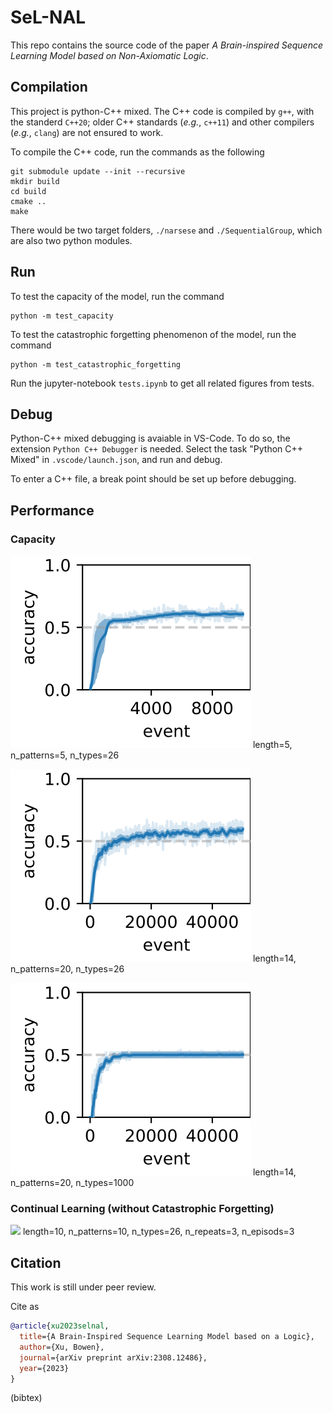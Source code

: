 # SeL-NAL

This repo contains the source code of the paper *A Brain-inspired Sequence Learning Model based on Non-Axiomatic Logic*.

## Compilation

This project is python-C++ mixed.
The C++ code is compiled by `g++`, with the standerd `C++20`; older C++ standards (*e.g.*, `c++11`) and other compilers (*e.g.*, `clang`) are not ensured to work.

To compile the C++ code, run the commands as the following
```
git submodule update --init --recursive
mkdir build
cd build
cmake ..
make
```
There would be two target folders, `./narsese` and `./SequentialGroup`, which are also two python modules.

## Run

To test the capacity of the model, run the command
```
python -m test_capacity
```

To test the catastrophic forgetting phenomenon of the model, run the command
```
python -m test_catastrophic_forgetting
```

Run the jupyter-notebook `tests.ipynb` to get all related figures from tests.

## Debug

Python-C++ mixed debugging is avaiable in VS-Code. To do so, the extension `Python C++ Debugger` is needed. Select the task "Python C++ Mixed" in `.vscode/launch.json`, and run and debug.

To enter a C++ file, a break point should be set up before debugging.

## Performance

### Capacity

![](Figures/Capacity/svgs/Accuracy-length=5-n_patterns=5-n_types=26-n_nodes=10.svg)
length=5, n_patterns=5, n_types=26

![](Figures/Capacity/svgs/Accuracy-length=14-n_patterns=20-n_types=26-n_nodes=10.svg)
length=14, n_patterns=20, n_types=26

![](Figures/Capacity/svgs/Accuracy-length=14-n_patterns=20-n_types=1000-n_nodes=10.svg)
length=14, n_patterns=20, n_types=1000

### Continual Learning (without Catastrophic Forgetting)

![](Figures/CatastrophicForgetting/svgs/Accuracy-length=10-n_patterns=10-n_types=26-n_nodes=16-n_repeats=3-n_episodes=3.svg)
length=10, n_patterns=10, n_types=26, n_repeats=3, n_episods=3

## Citation

This work is still under peer review. 

Cite as

```bibtex
@article{xu2023selnal,
  title={A Brain-Inspired Sequence Learning Model based on a Logic},
  author={Xu, Bowen},
  journal={arXiv preprint arXiv:2308.12486},
  year={2023}
}
```
(bibtex)
